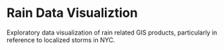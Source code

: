 # Rain Data Visualiztion
Exploratory data visualization of rain related GIS products, particularly in reference to localized storms in NYC.
